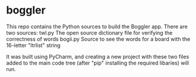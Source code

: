 # boggler

This repo contains the Python sources to build the Boggler app. There are two sources:
twl.py      The open source dictionary file for verifying the correctness of words
bogii.py    Source to see the words for a board with the 16-letter "ltrlist" string

It was built using PyCharm, and creating a new project with these two files added to the main code tree (after "pip" installing the required libaries) will run.